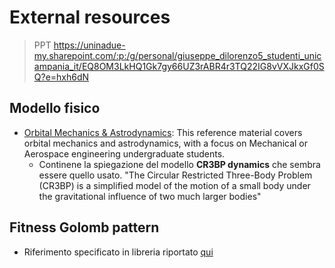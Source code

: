 # External resources

> PPT https://uninadue-my.sharepoint.com/:p:/g/personal/giuseppe_dilorenzo5_studenti_unicampania_it/EQ8OM3LkHQ1Gk7gy66UZ3rABR4r3TQ22IG8vVXJkxGf0SQ?e=hxh6dN

## Modello fisico
* [Orbital Mechanics & Astrodynamics](https://orbital-mechanics.space): This reference material covers orbital mechanics and astrodynamics, with a focus on Mechanical or Aerospace engineering undergraduate students.
  * Continene la spiegazione del modello **CR3BP dynamics** che sembra essere quello usato. "The Circular Restricted Three-Body Problem (CR3BP) is a simplified model of the motion of a small body under the gravitational influence of two much larger bodies"
## Fitness Golomb pattern
- Riferimento specificato in libreria riportato [qui](https://ieeexplore.ieee.org/stamp/stamp.jsp?tp=&arnumber=9815260)